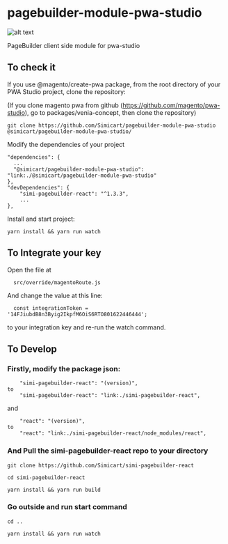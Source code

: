 # pagebuilder-module-pwa-studio

![alt text](https://tapita.io/wp-content/uploads/2021/05/templates.png)

PageBuilder client side module for pwa-studio

## To check it
If you use @magento/create-pwa package, from the root directory of your PWA Studio project, clone the repository:

(If you clone magento pwa from github (https://github.com/magento/pwa-studio), go to packages/venia-concept, then clone the repository)

```
git clone https://github.com/Simicart/pagebuilder-module-pwa-studio @simicart/pagebuilder-module-pwa-studio/
```
Modify the dependencies of your project
```
"dependencies": {
  ...
  "@simicart/pagebuilder-module-pwa-studio": "link:./@simicart/pagebuilder-module-pwa-studio"
},
"devDependencies": {
    "simi-pagebuilder-react": "^1.3.3",
    ...
},
```
Install and start project:

```
yarn install && yarn run watch
```

## To Integrate your key

Open the file at

```
  src/override/magentoRoute.js
```

And change the value at this line:
```
  const integrationToken = '14FJiubdB8n3Byig2IkpfM6OiS6RTO801622446444';
```
to your integration key and re-run the watch command.

## To Develop

### Firstly, modify the package json:

```
    "simi-pagebuilder-react": "(version)",
to
    "simi-pagebuilder-react": "link:./simi-pagebuilder-react",
```

and

```
    "react": "(version)",
to
    "react": "link:./simi-pagebuilder-react/node_modules/react",
```

### And Pull the simi-pagebuilder-react repo to your directory

```
git clone https://github.com/Simicart/simi-pagebuilder-react

cd simi-pagebuilder-react

yarn install && yarn run build

```

### Go outside and run start command

```
cd ..

yarn install && yarn run watch
```

